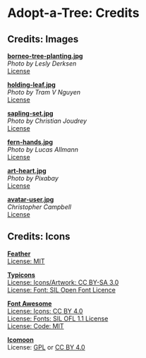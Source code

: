 # Adopt-a-Tree: Credits

## Credits: Images

**[borneo-tree-planting.jpg](https://unsplash.com/photos/Yzbqi6BXwh0)**  
*Photo by Lesly Derksen*  
[License](https://unsplash.com/license)

**[holding-leaf.jpg](https://unsplash.com/photos/Lue_fV9WY-Q)**  
*Photo by Tram V Nguyen*  
[License](https://unsplash.com/license)

**[sapling-set.jpg](https://stocksnap.io/photo/01MVFCVHOD)**  
*Photo by Christian Joudrey*  
[License](https://stocksnap.io/license)

**[fern-hands.jpg](https://stocksnap.io/photo/HKXLK37PLJ)**  
*Photo by Lucas Allmann*  
[License](https://stocksnap.io/license)

**[art-heart.jpg](https://www.pexels.com/photo/close-up-of-tree-against-sky-255441)**  
*Photo by Pixabay*  
[License](https://www.pexels.com/photo-license)

**[avatar-user.jpg](https://unsplash.com/photos/rDEOVtE7vOs)**  
*Christopher Campbell*  
[License](https://unsplash.com/license)

## Credits: Icons

**[Feather](https://github.com/feathericons/feather)**  
[License: MIT](https://opensource.org/licenses/MIT)  

**[Typicons](https://github.com/stephenhutchings/typicons.font)**  
[License: Icons/Artwork: CC BY-SA 3.0](https://creativecommons.org/licenses/by-sa/3.0)  
[License: Font: SIL Open Font Licence](http://scripts.sil.org/cms/scripts/page.php?item_id=OFL_web)

**[Font Awesome](https://github.com/FortAwesome/Font-Awesome)**  
[License: Icons: CC BY 4.0](https://creativecommons.org/licenses/by/4.0)  
[License: Fonts: SIL OFL 1.1 License](https://scripts.sil.org/OFL)  
[License: Code: MIT](https://opensource.org/licenses/MIT)

**[Icomoon](https://github.com/Keyamoon/IcoMoon-Free)**  
License: [GPL](https://www.gnu.org/licenses/gpl-3.0.html) or [CC BY 4.0](https://creativecommons.org/licenses/by/4.0)